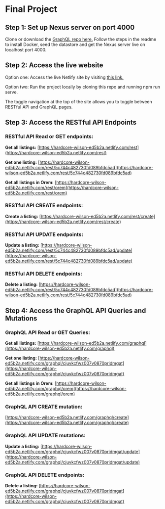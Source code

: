 
# Final Project

## Step 1: Set up Nexus server on port 4000
Clone or download the [GraphQL repo here.](https://github.com/801DevLabs/mls-graphql-api)
Follow the steps in the readme to install Docker, seed the datastore and get the Nexus server live on localhost port 4000.

## Step 2: Access the live website
Option one: Access the live Netlify site by visiting [this link.](https://hardcore-wilson-ed5b2a.netlify.com/rest)

Option two: Run the project locally by cloning this repo and running npm run serve.

The toggle navigation at the top of the site allows you to toggle between RESTful API and GraphQL pages.


## Step 3: Access the RESTful API Endpoints

### RESTful API Read or GET endpoints:

**Get all listings:** [https://hardcore-wilson-ed5b2a.netlify.com/rest](https://hardcore-wilson-ed5b2a.netlify.com/rest)

**Get one listing:** [https://hardcore-wilson-ed5b2a.netlify.com/rest/5c744c482730fd089bfdc5ad](https://hardcore-wilson-ed5b2a.netlify.com/rest/5c744c482730fd089bfdc5ad)

**Get all listings in Orem:** [https://hardcore-wilson-ed5b2a.netlify.com/rest/orem](https://hardcore-wilson-ed5b2a.netlify.com/rest/orem)

### RESTful API CREATE endpoints:

**Create a listing:** [https://hardcore-wilson-ed5b2a.netlify.com/rest/create](https://hardcore-wilson-ed5b2a.netlify.com/rest/create)

### RESTful API UPDATE endpoints:

**Update a listing:** [https://hardcore-wilson-ed5b2a.netlify.com/rest/5c744c482730fd089bfdc5ad/update](https://hardcore-wilson-ed5b2a.netlify.com/rest/5c744c482730fd089bfdc5ad/update)

### RESTful API DELETE endpoints:

**Delete a listing:** [https://hardcore-wilson-ed5b2a.netlify.com/rest/5c744c482730fd089bfdc5ad](https://hardcore-wilson-ed5b2a.netlify.com/rest/5c744c482730fd089bfdc5ad)

## Step 4: Access the GraphQL API Queries and Mutations

### GraphQL API Read or GET Queries:

**Get all listings:** [https://hardcore-wilson-ed5b2a.netlify.com/graphql](https://hardcore-wilson-ed5b2a.netlify.com/graphql)

**Get one listing:** [https://hardcore-wilson-ed5b2a.netlify.com/graphql/cjuvkcfwz007v0870pridmgat](https://hardcore-wilson-ed5b2a.netlify.com/graphql/cjuvkcfwz007v0870pridmgat)

**Get all listings in Orem:** [https://hardcore-wilson-ed5b2a.netlify.com/graphql/orem](https://hardcore-wilson-ed5b2a.netlify.com/graphql/orem)

### GraphQL API CREATE mutation:

[https://hardcore-wilson-ed5b2a.netlify.com/graphql/create](https://hardcore-wilson-ed5b2a.netlify.com/graphql/create)

### GraphQL API UPDATE mutations:

**Update a listing:** [https://hardcore-wilson-ed5b2a.netlify.com/graphql/cjuvkcfwz007v0870pridmgat/update](https://hardcore-wilson-ed5b2a.netlify.com/graphql/cjuvkcfwz007v0870pridmgat/update)

### GraphQL API DELETE endpoints:

**Delete a listing:** [https://hardcore-wilson-ed5b2a.netlify.com/graphql/cjuvkcfwz007v0870pridmgat](https://hardcore-wilson-ed5b2a.netlify.com/graphql/cjuvkcfwz007v0870pridmgat)